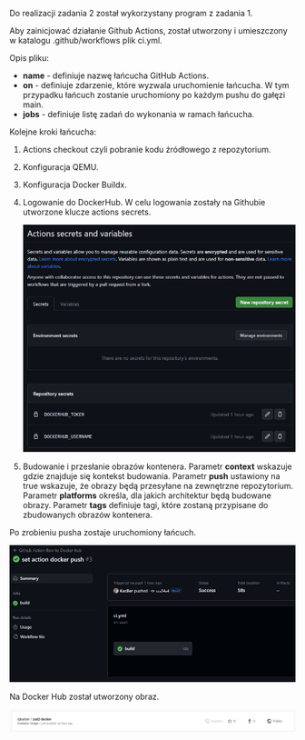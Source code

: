 Do realizacji zadania 2 został wykorzystany program z zadania 1.

Aby zainicjować działanie Github Actions, został utworzony i umieszczony w katalogu .github/workflows plik ci.yml.

Opis pliku:

- **name** - definiuje nazwę łańcucha GitHub Actions.
- **on** - definiuje zdarzenie, które wyzwala uruchomienie łańcucha. W tym przypadku łańcuch zostanie uruchomiony po każdym pushu do gałęzi main.
- **jobs** - definiuje listę zadań do wykonania w ramach łańcucha.

Kolejne kroki łańcucha:

1. Actions checkout czyli pobranie kodu źródłowego z repozytorium.
2. Konfiguracja QEMU.
3. Konfiguracja Docker Buildx.
4. Logowanie do DockerHub. W celu logowania zostały na Githubie utworzone klucze actions secrets.

   ![informacje na ekranie](img/github-actions-secrets.png)

5. Budowanie i przesłanie obrazów kontenera.
   Parametr **context** wskazuje gdzie znajduje się kontekst budowania. Parametr **push** ustawiony na true wskazuje, że obrazy będą przesyłane na zewnętrzne repozytorium. Parametr **platforms** określa, dla jakich architektur będą budowane obrazy. Parametr **tags** definiuje tagi, które zostaną przypisane do zbudowanych obrazów kontenera.

Po zrobieniu pusha zostaje uruchomiony łańcuch.

![informacje na ekranie](img/github-actions-pipeline.png)

Na Docker Hub został utworzony obraz.

![informacje na ekranie](img/docker-container.png)
